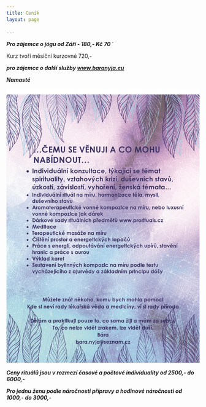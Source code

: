 ```yaml
---
title: Ceník
layout: page

---
```

**_Pro zájemce o jógu od Září - 180,- Kč 70 ´_**

Kurz tvoří měsíční kurzovné 720,-

**_pro zájemce o další služby www.baranyja.eu_**

**_Namasté_**

![](/uploads/cemu-se-venuji-a-co-mohu-nabidnout-page0001.jpg)

**_Ceny rituálů jsou v rozmezí časové a počtové individuality od 2500,- do 6000,-_**

**_Pro jednu ženu podle náročnosti přípravy a hodinové náročnosti od 1000,- do 3000,-_**